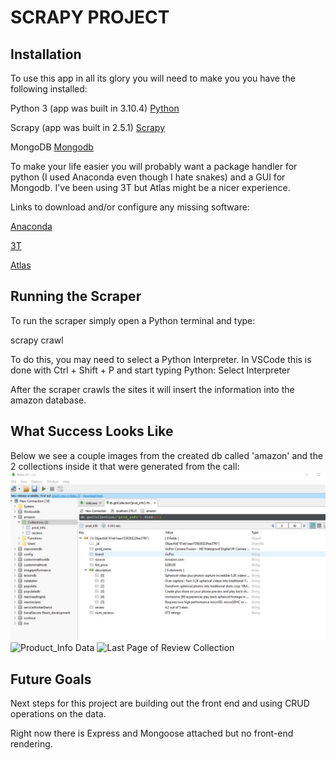 # SCRAPY PROJECT

## Installation

To use this app in all its glory you will need to make you you have the following installed:

Python 3 (app was built in 3.10.4) [Python](https://www.python.org/downloads/)

Scrapy (app was built in 2.5.1) [Scrapy](https://docs.scrapy.org/en/latest/intro/install.html)

MongoDB [Mongodb](https://www.mongodb.com/try/download/community?tck=docs_server&_ga=2.113342663.1751319021.1642779925-109559560.1642779925&_gac=1.229402094.1642779925.CjwKCAiA0KmPBhBqEiwAJqKK4-Cc638zRVxu0zUXUWYd-9k8E8mo-GEDSGqTeG9VsMtOzUapkdFAlhoCTTkQAvD_BwE)

To make your life easier you will probably want a package handler for python (I used Anaconda even though I hate snakes) and a GUI for Mongodb. I've been using 3T but Atlas might be a nicer experience.

Links to download and/or configure any missing software:

[Anaconda](https://docs.anaconda.com/anaconda/install/windows/)

[3T](https://studio3t.com/mongodb-compass-alternative/?utm_source=adwords&utm_medium=ppc&utm_term=mongodb%20compass&utm_campaign=GS+%7C+Competitors+%7C+US&hsa_net=adwords&hsa_ad=409331380077&hsa_src=g&hsa_ver=3&hsa_grp=49269852685&hsa_acc=1756351187&hsa_tgt=kwd-317301548309&hsa_mt=b&hsa_kw=mongodb%20compass&hsa_cam=1034583247&gclid=CjwKCAiA0KmPBhBqEiwAJqKK46aBZ6yCf3IGVki4Vd5niYqAj9eRBLz41so-Bg1F0LOEf1qv22TvmBoCVx0QAvD_BwE)

[Atlas](https://www.mongodb.com/cloud/atlas/register?utm_content=rlsapostreg&utm_source=google&utm_campaign=gs_americas_uscan_search_brand_dsa_atlas_desktop_rlsa_postreg&utm_term=&utm_medium=cpc_paid_search&utm_ad=&utm_ad_campaign_id=14383025495&adgroup=129270225274&gclid=CjwKCAiA0KmPBhBqEiwAJqKK4-4-JWAMYr-aexopgweWbfXQTcHscXlplnwnX6pGU9Br63F1rAca2BoCiiMQAvD_BwE)

## Running the Scraper

To run the scraper simply open a Python terminal and type:

scrapy crawl

To do this, you may need to select a Python Interpreter. In VSCode this is done with Ctrl + Shift + P and start typing Python: Select Interpreter

After the scraper crawls the sites it will insert the information into the amazon database.

## What Success Looks Like

Below we see a couple images from the created db called 'amazon' and the 2 collections inside it that were generated from the call:
![Product_Info Data](https://github.com/reburke286/scrapy/blob/main/prod_info_coll.jpg?raw=true)
![Product_Info Data]("/prod_info_coll.JPG")
![Last Page of Review Collection](https://github.com/reburke286/scrapy/blob/main/reviews_coll_pg1.jpg?raw=true)

## Future Goals

Next steps for this project are building out the front end and using CRUD operations on the data.

Right now there is Express and Mongoose attached but no front-end rendering.
